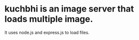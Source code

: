 # kuchbhi is an image server that loads multiple image.

It uses node.js and express.js to load files.
